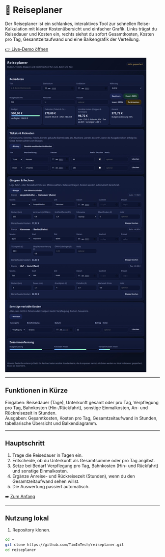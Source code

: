 # 🧳 Reiseplaner

Der Reiseplaner ist ein schlankes, interaktives Tool zur schnellen Reise-Kalkulation mit klarer Kostenübersicht und einfacher Grafik. Links trägst du Reisedauer und Kosten ein, rechts siehst du sofort Gesamtkosten, Kosten pro Tag, Gesamtzeitaufwand und eine Balkengrafik der Verteilung.

[👉 Live-Demo öffnen](https://timintech.github.io/reiseplaner/)

[![Reiseplaner – Demo-Screenshot](Bildschirmfoto_30-8-2025_232128_timintech.github.io.png)](https://timintech.github.io/reiseplaner/ "Zur Live-Demo")

---

## Funktionen in Kürze

Eingaben: Reisedauer (Tage), Unterkunft gesamt oder pro Tag, Verpflegung pro Tag, Bahnkosten (Hin-/Rückfahrt), sonstige Einmalkosten, An- und Rückreisezeit in Stunden.  
Ausgaben: Gesamtkosten, Kosten pro Tag, Gesamtzeitaufwand in Stunden, tabellarische Übersicht und Balkendiagramm.

---

## Hauptschritt

1) Trage die Reisedauer in Tagen ein.  
2) Entscheide, ob du Unterkunft als Gesamtsumme oder pro Tag angibst.  
3) Setze bei Bedarf Verpflegung pro Tag, Bahnkosten (Hin- und Rückfahrt) und sonstige Einmalkosten.  
4) Ergänze Anreise- und Rückreisezeit (Stunden), wenn du den Gesamtzeitaufwand sehen willst.  
5) Die Auswertung passiert automatisch.

➡️ [Zum Anfang](#-reiseplaner)

---

## Nutzung lokal

1) Repository klonen.
```bash
cd ~
git clone https://github.com/TimInTech/reiseplaner.git
cd reiseplaner
